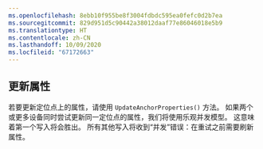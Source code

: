 ```yaml
---
ms.openlocfilehash: 8ebb10f955be8f3004fdbdc595ea0fefc0d2b7ea
ms.sourcegitcommit: 829d951d5c90442a38012daaf77e86046018e5b9
ms.translationtype: HT
ms.contentlocale: zh-CN
ms.lasthandoff: 10/09/2020
ms.locfileid: "67172663"
---
```

## <a name="update-properties"></a>更新属性

若要更新定位点上的属性，请使用 `UpdateAnchorProperties()` 方法。 如果两个或更多设备同时尝试更新同一定位点的属性，我们将使用乐观并发模型。 这意味着第一个写入将会胜出。  所有其他写入将收到“并发”错误：在重试之前需要刷新属性。
